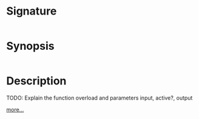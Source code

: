 # Signature
```vikid-signature
```

# Synopsis
```vikid-synopsis
```

# Description
TODO: Explain the function overload and parameters input, active?, output

[more...](active?)